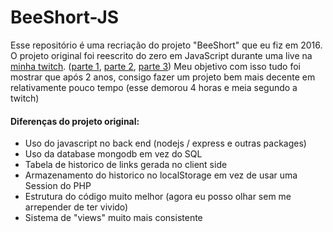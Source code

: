 # BeeShort-JS
Esse repositório é uma recriação do projeto "BeeShort" que eu fiz em 2016.
O projeto original foi reescrito do zero em JavaScript durante uma live na [minha twitch](https://www.twitch.tv/beecoding). ([parte 1](https://www.twitch.tv/videos/291015865), [parte 2](https://www.twitch.tv/videos/291026247), [parte 3](https://www.twitch.tv/videos/291126476))
Meu objetivo com isso tudo foi mostrar que após 2 anos, consigo fazer um projeto bem mais decente em relativamente pouco tempo (esse demorou 4 horas e meia segundo a twitch)
#### Diferenças do projeto original:
- Uso do javascript no back end (nodejs / express e outras packages)
- Uso da database mongodb em vez do SQL
- Tabela de historico de links gerada no client side
- Armazenamento do historico no localStorage em vez de usar uma Session do PHP
- Estrutura do código muito melhor (agora eu posso olhar sem me arrepender de ter vivido)
- Sistema de "views" muito mais consistente